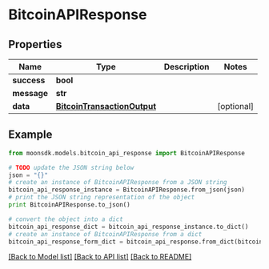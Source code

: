 # BitcoinAPIResponse


## Properties

Name | Type | Description | Notes
------------ | ------------- | ------------- | -------------
**success** | **bool** |  | 
**message** | **str** |  | 
**data** | [**BitcoinTransactionOutput**](BitcoinTransactionOutput.md) |  | [optional] 

## Example

```python
from moonsdk.models.bitcoin_api_response import BitcoinAPIResponse

# TODO update the JSON string below
json = "{}"
# create an instance of BitcoinAPIResponse from a JSON string
bitcoin_api_response_instance = BitcoinAPIResponse.from_json(json)
# print the JSON string representation of the object
print BitcoinAPIResponse.to_json()

# convert the object into a dict
bitcoin_api_response_dict = bitcoin_api_response_instance.to_dict()
# create an instance of BitcoinAPIResponse from a dict
bitcoin_api_response_form_dict = bitcoin_api_response.from_dict(bitcoin_api_response_dict)
```
[[Back to Model list]](../README.md#documentation-for-models) [[Back to API list]](../README.md#documentation-for-api-endpoints) [[Back to README]](../README.md)



